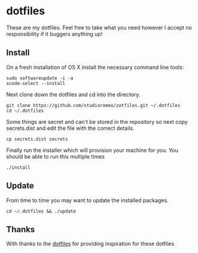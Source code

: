 # dotfiles

These are my dotfiles. Feel free to take what you need however I accept no responsibility if it buggers anything up!

## Install

On a fresh installation of OS X install the necessary command line tools:

    sudo softwareupdate -i -a
    xcode-select --install

Next clone down the dotfiles and cd into the directory.

    git clone https://github.com/studioromeo/zotfiles.git ~/.dotfiles
    cd ~/.dotfiles

Some things are secret and can't be stored in the repository so next copy secrets.dist and edit the file with the correct details.

    cp secrets.dist secrets

Finally run the installer which will provision your machine for you. You should be able to run this multiple times

    ./install

## Update

From time to time you may want to update the installed packages.

    cd ~/.dotfiles && ./update

## Thanks

With thanks to the [dotfiles](http://dotfiles.github.io/) for providing inspiration for these dotfiles
